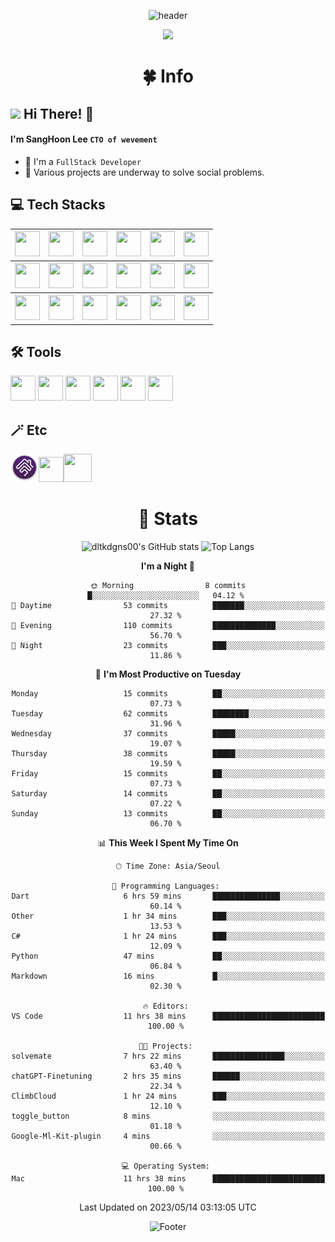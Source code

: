 <div align=center>

![header](https://capsule-render.vercel.app/api?type=waving&color=3E70F5&height=240&section=header&text=Sang%20Hoon%20&fontSize=90&fontColor=FFFFFF&animation=twinkling)
<br>

<img src="https://user-images.githubusercontent.com/101442533/231036848-470297bf-1b0e-4e40-8609-07258c06c3d0.png"/>
</div>

<div align=center>
<h1>🍀 Info</h1>
</div>

## <img src="https://user-images.githubusercontent.com/101442533/231038932-21b237e3-0b88-4d32-9226-e9f6a78a9fab.png" style="height:30px"> Hi There! 👋
#### I'm SangHoon Lee `CTO of wevement`
- 👾 I'm a `FullStack Developer`
- 🔭 Various projects are underway to solve social problems.


## 💻 Tech Stacks
<table>
<tr>
<th>
<img src="https://cdn.svgporn.com/logos/dart.svg" height=40px width=40px/>
</th>
<th>
<img src="https://cdn.svgporn.com/logos/kotlin-icon.svg" height=40px width=40px/>
</th>
<th>
<img src="https://cdn.svgporn.com/logos/swift.svg" height=40px width=40px/>
</th>
<th>
<img src="https://cdn.svgporn.com/logos/html-5.svg" height=40px width=40px/>
</th>
<th>
<img src="https://cdn.svgporn.com/logos/javascript.svg" height=40px width=40px/>
</th>
<th>
<img src="https://cdn.svgporn.com/logos/java.svg" height=40px width=40px/>
</th>
</tr>
<tr>
<th>
<img src="https://cdn.svgporn.com/logos/flutter.svg" height=40px width=40px/>
</th>
<th>
<img src="https://cdn.svgporn.com/logos/android-icon.svg" height=40px width=40px/>
</th>
<th>
<img src="https://cdn.svgporn.com/logos/cocoapods.svg" height=40px width=40px/>
</th>
<th>
<img src="https://cdn.svgporn.com/logos/css-3.svg" height=40px width=40px/>
</th>
<th>
<img src="https://cdn.svgporn.com/logos/nodejs-icon.svg" height=40px width=40px/>
</th>
<th>
<img src="https://cdn.svgporn.com/logos/spring-icon.svg" height=40px width=40px/>
</th>
</tr>
<tr>
<th>
<img src="https://cdn.svgporn.com/logos/mysql.svg" height=40px width=40px/>
</th>
<th>
<img src="https://cdn.svgporn.com/logos/mariadb.svg" height=40px width=40px/>
</th>
<th>
<img src="https://cdn.svgporn.com/logos/firebase.svg" height=40px width=40px/>
</th>
<th>
<img src="https://cdn.svgporn.com/logos/apache.svg" height=40px width=40px/>
</th>
<th>
<img src="https://cdn.svgporn.com/logos/nginx.svg" height=40px width=40px/>
</th>
<th>
<img src="https://cdn.svgporn.com/logos/raspberry-pi.svg" height=40px width=40px/>
</th>
</tr>
</table>

## 🛠️ Tools
<img src="https://cdn.svgporn.com/logos/visual-studio-code.svg" height=40px width=40px/> <img src="https://user-images.githubusercontent.com/101442533/231049008-c743ef88-4a2d-408b-81ea-e38f0462bb37.png" height=40px width=40px/> <img src="https://user-images.githubusercontent.com/101442533/231049321-e027567f-ce66-4ec6-8e1d-1f301b13eb56.png" height=40px width=40px/> <img src="https://cdn.svgporn.com/logos/docker-icon.svg" height=40px width=40px/> <img src="https://cdn.svgporn.com/logos/git-icon.svg" height=40px width=40px/> <img src="https://user-images.githubusercontent.com/101442533/231060113-4cf6aad7-4d6e-45d9-ba9d-4d13f634e868.svg" height=40px width=40px/>

## 🪄 Etc
<img src="https://raw.githubusercontent.com/homebridge/branding/master/logos/homebridge-color-round-stylized.png" height=45px width=45px><img src="https://play-lh.googleusercontent.com/zbO2ggF6K2YVII3qOfr0Knj3P0H7OdtTjZAcGBo3kK0vJppGoYsG4TMZINqyPlLa9vI" height=40px width=40px><img src="https://user-images.githubusercontent.com/101442533/232945926-fc03f761-4873-4afd-b411-f58838dd8f02.png" height=45px width=45px>


<div align=center>
<h1>📑 Stats</h1>

![dltkdgns00's GitHub stats](https://github-readme-stats.vercel.app/api?username=dltkdgns00&show_icons=true&theme=swift)
![Top Langs](https://github-readme-stats.vercel.app/api/top-langs/?username=dltkdgns00&layout=compact)

<!--START_SECTION:waka-->
**I'm a Night 🦉** 

```text
🌞 Morning                8 commits           █░░░░░░░░░░░░░░░░░░░░░░░░   04.12 % 
🌆 Daytime                53 commits          ███████░░░░░░░░░░░░░░░░░░   27.32 % 
🌃 Evening                110 commits         ██████████████░░░░░░░░░░░   56.70 % 
🌙 Night                  23 commits          ███░░░░░░░░░░░░░░░░░░░░░░   11.86 % 
```
📅 **I'm Most Productive on Tuesday** 

```text
Monday                   15 commits          ██░░░░░░░░░░░░░░░░░░░░░░░   07.73 % 
Tuesday                  62 commits          ████████░░░░░░░░░░░░░░░░░   31.96 % 
Wednesday                37 commits          █████░░░░░░░░░░░░░░░░░░░░   19.07 % 
Thursday                 38 commits          █████░░░░░░░░░░░░░░░░░░░░   19.59 % 
Friday                   15 commits          ██░░░░░░░░░░░░░░░░░░░░░░░   07.73 % 
Saturday                 14 commits          ██░░░░░░░░░░░░░░░░░░░░░░░   07.22 % 
Sunday                   13 commits          ██░░░░░░░░░░░░░░░░░░░░░░░   06.70 % 
```


📊 **This Week I Spent My Time On** 

```text
🕑︎ Time Zone: Asia/Seoul

💬 Programming Languages: 
Dart                     6 hrs 59 mins       ███████████████░░░░░░░░░░   60.14 % 
Other                    1 hr 34 mins        ███░░░░░░░░░░░░░░░░░░░░░░   13.53 % 
C#                       1 hr 24 mins        ███░░░░░░░░░░░░░░░░░░░░░░   12.09 % 
Python                   47 mins             ██░░░░░░░░░░░░░░░░░░░░░░░   06.84 % 
Markdown                 16 mins             █░░░░░░░░░░░░░░░░░░░░░░░░   02.30 % 

🔥 Editors: 
VS Code                  11 hrs 38 mins      █████████████████████████   100.00 % 

🐱‍💻 Projects: 
solvemate                7 hrs 22 mins       ████████████████░░░░░░░░░   63.40 % 
chatGPT-Finetuning       2 hrs 35 mins       ██████░░░░░░░░░░░░░░░░░░░   22.34 % 
ClimbCloud               1 hr 24 mins        ███░░░░░░░░░░░░░░░░░░░░░░   12.10 % 
toggle_button            8 mins              ░░░░░░░░░░░░░░░░░░░░░░░░░   01.18 % 
Google-Ml-Kit-plugin     4 mins              ░░░░░░░░░░░░░░░░░░░░░░░░░   00.66 % 

💻 Operating System: 
Mac                      11 hrs 38 mins      █████████████████████████   100.00 % 
```


 Last Updated on 2023/05/14 03:13:05 UTC
<!--END_SECTION:waka-->


![Footer](https://capsule-render.vercel.app/api?type=waving&color=3E70F5&height=200&section=footer)


</div>
